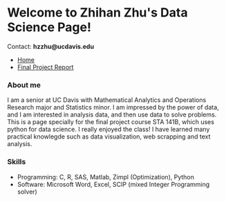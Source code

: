 # Welcome to Zhihan Zhu's Data Science Page!
Contact: __hzzhu@ucdavis.edu__

<nav>
<ul>
<li><a href="/STA141B">Home</a></li>
<li><a href="/STA141B/finalreport">Final Project Report</a></li>
</ul>
</nav>

### About me
I am a senior at UC Davis with Mathematical Analytics and Operations Research major and Statistics minor. I am impressed by the power of data, and I am interested in analysis data, and then use data to solve problems.
This is a page specially for the final project course STA 141B, which uses python for data science. I really enjoyed the class! I have learned many practical knowlegde such as data visualization, web scrapping and text analysis.

### Skills
<ul>
<li>Programming: C, R, SAS, Matlab, Zimpl (Optimization), Python</li>
<li>Software: Microsoft Word, Excel, SCIP (mixed Integer Programming solver)</li>
</ul>
